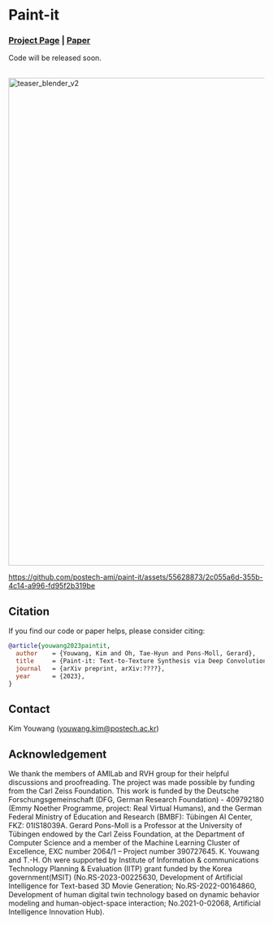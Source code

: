 # Paint-it
### [Project Page](https://kim-youwang.github.io/paint-it) | [Paper](https://kim-youwang.github.io/paint-it)
Code will be released soon.<br><br>

<img width="960" alt="teaser_blender_v2" src="https://github.com/postech-ami/paint-it/assets/55628873/58b49435-dc2b-4c97-9245-4b1ba14cb9ee">

https://github.com/postech-ami/paint-it/assets/55628873/2c055a6d-355b-4c14-a996-fd95f2b319be




## Citation
If you find our code or paper helps, please consider citing:
````BibTeX
@article{youwang2023paintit,
  author    = {Youwang, Kim and Oh, Tae-Hyun and Pons-Moll, Gerard},
  title     = {Paint-it: Text-to-Texture Synthesis via Deep Convolutional Texture Map Optimization and Physically-Based Rendering},
  journal   = {arXiv preprint, arXiv:????},
  year      = {2023},
}
````


## Contact
Kim Youwang (youwang.kim@postech.ac.kr)


## Acknowledgement
We thank the members of AMILab and RVH group for their helpful discussions and proofreading. 
The project was made possible by funding from the Carl Zeiss Foundation. This work is funded by the Deutsche Forschungsgemeinschaft (DFG, German Research Foundation) - 409792180 (Emmy Noether Programme, project: Real Virtual Humans), and the German Federal Ministry of Education and Research (BMBF): Tübingen AI Center, FKZ: 01IS18039A. Gerard Pons-Moll is a Professor at the University of Tübingen endowed by the Carl Zeiss Foundation, at the Department of Computer Science and a member of the Machine Learning Cluster of Excellence, EXC number 2064/1 – Project number 390727645. K. Youwang and T.-H. Oh were supported by Institute of Information & communications Technology Planning & Evaluation (IITP) grant funded by the Korea government(MSIT) (No.RS-2023-00225630, Development of Artificial Intelligence for Text-based 3D Movie Generation; No.RS-2022-00164860, Development of human digital twin technology based on dynamic behavior modeling and human-object-space interaction; No.2021-0-02068, Artificial Intelligence Innovation Hub).


